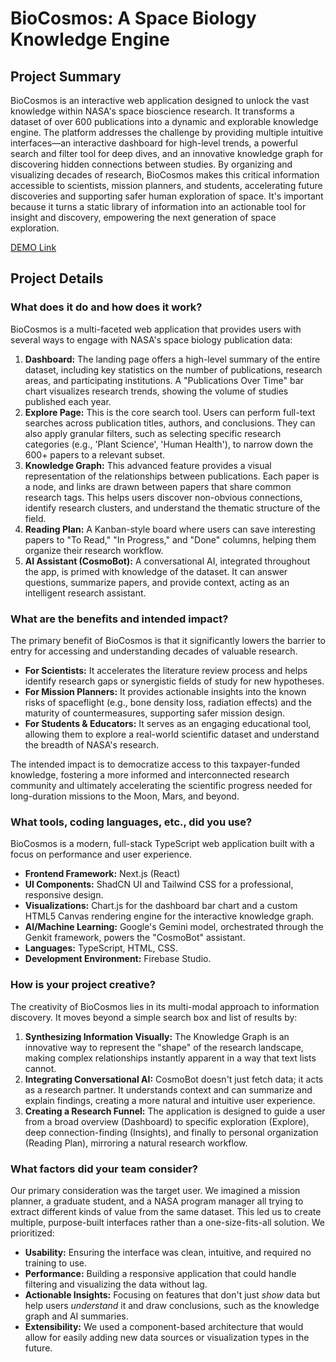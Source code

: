 # BioCosmos: A Space Biology Knowledge Engine

## Project Summary

BioCosmos is an interactive web application designed to unlock the vast knowledge within NASA's space bioscience research. It transforms a dataset of over 600 publications into a dynamic and explorable knowledge engine. The platform addresses the challenge by providing multiple intuitive interfaces—an interactive dashboard for high-level trends, a powerful search and filter tool for deep dives, and an innovative knowledge graph for discovering hidden connections between studies. By organizing and visualizing decades of research, BioCosmos makes this critical information accessible to scientists, mission planners, and students, accelerating future discoveries and supporting safer human exploration of space. It's important because it turns a static library of information into an actionable tool for insight and discovery, empowering the next generation of space exploration.

[DEMO Link](https://www.loom.com/share/35308c9f2b3c4002802c459661a19077?sid=9fa8e254-7d7e-4710-bed1-42b050b5d4d6)

## Project Details

### What does it do and how does it work?

BioCosmos is a multi-faceted web application that provides users with several ways to engage with NASA's space biology publication data:

1.  **Dashboard:** The landing page offers a high-level summary of the entire dataset, including key statistics on the number of publications, research areas, and participating institutions. A "Publications Over Time" bar chart visualizes research trends, showing the volume of studies published each year.
2.  **Explore Page:** This is the core search tool. Users can perform full-text searches across publication titles, authors, and conclusions. They can also apply granular filters, such as selecting specific research categories (e.g., 'Plant Science', 'Human Health'), to narrow down the 600+ papers to a relevant subset.
3.  **Knowledge Graph:** This advanced feature provides a visual representation of the relationships between publications. Each paper is a node, and links are drawn between papers that share common research tags. This helps users discover non-obvious connections, identify research clusters, and understand the thematic structure of the field.
4.  **Reading Plan:** A Kanban-style board where users can save interesting papers to "To Read," "In Progress," and "Done" columns, helping them organize their research workflow.
5.  **AI Assistant (CosmoBot):** A conversational AI, integrated throughout the app, is primed with knowledge of the dataset. It can answer questions, summarize papers, and provide context, acting as an intelligent research assistant.

### What are the benefits and intended impact?

The primary benefit of BioCosmos is that it significantly lowers the barrier to entry for accessing and understanding decades of valuable research.

*   **For Scientists:** It accelerates the literature review process and helps identify research gaps or synergistic fields of study for new hypotheses.
*   **For Mission Planners:** It provides actionable insights into the known risks of spaceflight (e.g., bone density loss, radiation effects) and the maturity of countermeasures, supporting safer mission design.
*   **For Students & Educators:** It serves as an engaging educational tool, allowing them to explore a real-world scientific dataset and understand the breadth of NASA's research.

The intended impact is to democratize access to this taxpayer-funded knowledge, fostering a more informed and interconnected research community and ultimately accelerating the scientific progress needed for long-duration missions to the Moon, Mars, and beyond.

### What tools, coding languages, etc., did you use?

BioCosmos is a modern, full-stack TypeScript web application built with a focus on performance and user experience.

*   **Frontend Framework:** Next.js (React)
*   **UI Components:** ShadCN UI and Tailwind CSS for a professional, responsive design.
*   **Visualizations:** Chart.js for the dashboard bar chart and a custom HTML5 Canvas rendering engine for the interactive knowledge graph.
*   **AI/Machine Learning:** Google's Gemini model, orchestrated through the Genkit framework, powers the "CosmoBot" assistant.
*   **Languages:** TypeScript, HTML, CSS.
*   **Development Environment:** Firebase Studio.

### How is your project creative?

The creativity of BioCosmos lies in its multi-modal approach to information discovery. It moves beyond a simple search box and list of results by:

1.  **Synthesizing Information Visually:** The Knowledge Graph is an innovative way to represent the "shape" of the research landscape, making complex relationships instantly apparent in a way that text lists cannot.
2.  **Integrating Conversational AI:** CosmoBot doesn't just fetch data; it acts as a research partner. It understands context and can summarize and explain findings, creating a more natural and intuitive user experience.
3.  **Creating a Research Funnel:** The application is designed to guide a user from a broad overview (Dashboard) to specific exploration (Explore), deep connection-finding (Insights), and finally to personal organization (Reading Plan), mirroring a natural research workflow.

### What factors did your team consider?

Our primary consideration was the target user. We imagined a mission planner, a graduate student, and a NASA program manager all trying to extract different kinds of value from the same dataset. This led us to create multiple, purpose-built interfaces rather than a one-size-fits-all solution. We prioritized:

*   **Usability:** Ensuring the interface was clean, intuitive, and required no training to use.
*   **Performance:** Building a responsive application that could handle filtering and visualizing the data without lag.
*   **Actionable Insights:** Focusing on features that don't just *show* data but help users *understand* it and draw conclusions, such as the knowledge graph and AI summaries.
*   **Extensibility:** We used a component-based architecture that would allow for easily adding new data sources or visualization types in the future.
